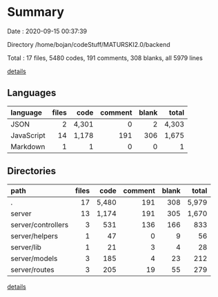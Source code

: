 # Summary

Date : 2020-09-15 00:37:39

Directory /home/bojan/codeStuff/MATURSKI2.0/backend

Total : 17 files,  5480 codes, 191 comments, 308 blanks, all 5979 lines

[details](details.md)

## Languages
| language | files | code | comment | blank | total |
| :--- | ---: | ---: | ---: | ---: | ---: |
| JSON | 2 | 4,301 | 0 | 2 | 4,303 |
| JavaScript | 14 | 1,178 | 191 | 306 | 1,675 |
| Markdown | 1 | 1 | 0 | 0 | 1 |

## Directories
| path | files | code | comment | blank | total |
| :--- | ---: | ---: | ---: | ---: | ---: |
| . | 17 | 5,480 | 191 | 308 | 5,979 |
| server | 13 | 1,174 | 191 | 305 | 1,670 |
| server/controllers | 3 | 531 | 136 | 166 | 833 |
| server/helpers | 1 | 47 | 0 | 9 | 56 |
| server/lib | 1 | 21 | 3 | 4 | 28 |
| server/models | 3 | 185 | 4 | 23 | 212 |
| server/routes | 3 | 205 | 19 | 55 | 279 |

[details](details.md)